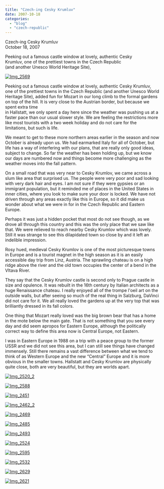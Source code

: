 ```yaml
---
title: "Czech-ing Cesky Krumluv"
date: 2007-10-18
categories: 
  - "blog"
  - "czech-republic"
---
```


Czech-ing Cesky Krumluv  
October 18, 2007

Peeking out a famous castle window at lovely, authentic Cesky  
Krumluv, one of the prettiest towns in the Czech Republic  
(and another Unesco World Heritage Site),

<!--more-->

[![Img_2569](https://pub-ac94b3f306b24c0dba4238943c97f2e1.r2.dev/soultravelers3/images/2008/02/24/img_2569.png "Img_2569")](https://pub-ac94b3f306b24c0dba4238943c97f2e1.r2.dev/photos/uncategorized/2008/02/24/img_2569.png)

Peeking out a famous castle window at lovely, authentic Cesky Krumluv, one of the prettiest towns in the Czech Republic (and another Unesco World Heritage Site), added fun for Mozart in our long climb to the formal gardens on top of the hill. It is very close to the Austrian border, but because we spent extra time  
in Hallstatt, we only spent a day here since the weather was pushing us at a faster pace than our usual slower style. We are feeling the restrictions more like most tourists with a two week holiday and do not care for the limitations, but such is life.

We meant to get to these more northern areas earlier in the season and now October is already upon us. We had earmarked Italy for all of October, but life has a way of interfering with our plans, that are really only good ideas, subject to change. So far the weather has been holding up, but we know our days are numbered now and things become more challenging as the weather moves into the fall pattern.

On a small road that was very near to Cesky Krumlov, we came across a slum like area that surprised us. The people were very poor and sad looking with very dark hair and eyes. I am not sure if they were gypsies or an immigrant population, but it reminded me of places in the United States in inner cities, where you look to make sure your door is locked. We have not driven through any areas exactly like this in Europe, so it did make us wonder about what we were in for in the Czech Republic and Eastern Europe.

Perhaps it was just a hidden pocket that most do not see though, as we drove all through this country and this was the only place that we saw like that. We were relieved to reach nearby Cesky Krumlov which was lovely. Still it was strange to see this dilapidated town so close by and it left an indelible impression.

Rosy hued, medieval Cesky Krumlov is one of the most picturesque towns in Europe and is a tourist magnet in the high season as it is an easily accessible day trip from Linz, Austria. The sprawling chateau is on a high ridge above the river and the old town occupies the center of a bend in the Vltava River.

They say that the Cesky Krumlov castle is second only to Prague castle in size and opulence. It was rebuilt in the 16th century by Italian architects as a huge Renaissance chateau. I really enjoyed all of the trompe l'oeil art on the outside walls, but after seeing so much of the real thing in Salzburg, DaVinci did not care for it. We all really loved the gardens up at the very top that was brilliantly dressed in its fall colors.

One thing that Mozart really loved was the big brown bear that has a home in the mote below the main gate. That is not something that you see every day and did seem apropos for Eastern Europe, although the politically correct way to define this area now is Central Europe, not Eastern.

I was in Eastern Europe in 1988 on a trip with a peace group to the former USSR and we did not see this area, but I can still see things have changed immensely. Still there remains a vast difference between what we tend to think of as Western Europe and the new “Central” Europe and it is more obvious in the smaller towns. Hallstatt and Cesky Krumlov are physically quite close, both are very beautiful, but they are worlds apart.

  

[![Img_2520_2](https://pub-ac94b3f306b24c0dba4238943c97f2e1.r2.dev/soultravelers3/images/2008/02/24/img_2520_2.png "Img_2520_2")](https://pub-ac94b3f306b24c0dba4238943c97f2e1.r2.dev/photos/uncategorized/2008/02/24/img_2520_2.png)

[![Img_2588](https://pub-ac94b3f306b24c0dba4238943c97f2e1.r2.dev/soultravelers3/images/2008/02/24/img_2588.png "Img_2588")](https://pub-ac94b3f306b24c0dba4238943c97f2e1.r2.dev/photos/uncategorized/2008/02/24/img_2588.png)

[![Img_2451](https://pub-ac94b3f306b24c0dba4238943c97f2e1.r2.dev/soultravelers3/images/2008/02/24/img_2451.png "Img_2451")](https://pub-ac94b3f306b24c0dba4238943c97f2e1.r2.dev/photos/uncategorized/2008/02/24/img_2451.png)

[![Img_2462_2](https://pub-ac94b3f306b24c0dba4238943c97f2e1.r2.dev/soultravelers3/images/2008/02/24/img_2462_2.png "Img_2462_2")](https://pub-ac94b3f306b24c0dba4238943c97f2e1.r2.dev/photos/uncategorized/2008/02/24/img_2462_2.png)

[![Img_2469](https://pub-ac94b3f306b24c0dba4238943c97f2e1.r2.dev/soultravelers3/images/2008/02/24/img_2469.png "Img_2469")](https://pub-ac94b3f306b24c0dba4238943c97f2e1.r2.dev/photos/uncategorized/2008/02/24/img_2469.png)

[![Img_2485](https://pub-ac94b3f306b24c0dba4238943c97f2e1.r2.dev/soultravelers3/images/2008/02/24/img_2485.png "Img_2485")](https://pub-ac94b3f306b24c0dba4238943c97f2e1.r2.dev/photos/uncategorized/2008/02/24/img_2485.png)

[![Img_2493](https://pub-ac94b3f306b24c0dba4238943c97f2e1.r2.dev/soultravelers3/images/2008/02/24/img_2493.png "Img_2493")](https://pub-ac94b3f306b24c0dba4238943c97f2e1.r2.dev/photos/uncategorized/2008/02/24/img_2493.png)

[![Img_2524](https://pub-ac94b3f306b24c0dba4238943c97f2e1.r2.dev/soultravelers3/images/2008/02/24/img_2524.png "Img_2524")](https://pub-ac94b3f306b24c0dba4238943c97f2e1.r2.dev/photos/uncategorized/2008/02/24/img_2524.png)

[![Img_2595](https://pub-ac94b3f306b24c0dba4238943c97f2e1.r2.dev/soultravelers3/images/2008/02/24/img_2595.png "Img_2595")](https://pub-ac94b3f306b24c0dba4238943c97f2e1.r2.dev/photos/uncategorized/2008/02/24/img_2595.png)

[![Img_2532](https://pub-ac94b3f306b24c0dba4238943c97f2e1.r2.dev/soultravelers3/images/2008/02/24/img_2532.png "Img_2532")](https://pub-ac94b3f306b24c0dba4238943c97f2e1.r2.dev/photos/uncategorized/2008/02/24/img_2532.png)

[![Img_2629](https://pub-ac94b3f306b24c0dba4238943c97f2e1.r2.dev/soultravelers3/images/2008/02/24/img_2629.png "Img_2629")](https://pub-ac94b3f306b24c0dba4238943c97f2e1.r2.dev/photos/uncategorized/2008/02/24/img_2629.png)

[![Img_2621](https://pub-ac94b3f306b24c0dba4238943c97f2e1.r2.dev/soultravelers3/images/2008/02/24/img_2621.png "Img_2621")](https://pub-ac94b3f306b24c0dba4238943c97f2e1.r2.dev/photos/uncategorized/2008/02/24/img_2621.png)
